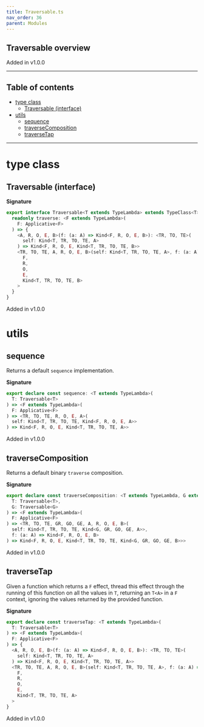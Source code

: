 ```yaml
---
title: Traversable.ts
nav_order: 36
parent: Modules
---
```


## Traversable overview

Added in v1.0.0

---

<h2 class="text-delta">Table of contents</h2>

- [type class](#type-class)
  - [Traversable (interface)](#traversable-interface)
- [utils](#utils)
  - [sequence](#sequence)
  - [traverseComposition](#traversecomposition)
  - [traverseTap](#traversetap)

---

# type class

## Traversable (interface)

**Signature**

```ts
export interface Traversable<T extends TypeLambda> extends TypeClass<T> {
  readonly traverse: <F extends TypeLambda>(
    F: Applicative<F>
  ) => {
    <A, R, O, E, B>(f: (a: A) => Kind<F, R, O, E, B>): <TR, TO, TE>(
      self: Kind<T, TR, TO, TE, A>
    ) => Kind<F, R, O, E, Kind<T, TR, TO, TE, B>>
    <TR, TO, TE, A, R, O, E, B>(self: Kind<T, TR, TO, TE, A>, f: (a: A) => Kind<F, R, O, E, B>): Kind<
      F,
      R,
      O,
      E,
      Kind<T, TR, TO, TE, B>
    >
  }
}
```

Added in v1.0.0

# utils

## sequence

Returns a default `sequence` implementation.

**Signature**

```ts
export declare const sequence: <T extends TypeLambda>(
  T: Traversable<T>
) => <F extends TypeLambda>(
  F: Applicative<F>
) => <TR, TO, TE, R, O, E, A>(
  self: Kind<T, TR, TO, TE, Kind<F, R, O, E, A>>
) => Kind<F, R, O, E, Kind<T, TR, TO, TE, A>>
```

Added in v1.0.0

## traverseComposition

Returns a default binary `traverse` composition.

**Signature**

```ts
export declare const traverseComposition: <T extends TypeLambda, G extends TypeLambda>(
  T: Traversable<T>,
  G: Traversable<G>
) => <F extends TypeLambda>(
  F: Applicative<F>
) => <TR, TO, TE, GR, GO, GE, A, R, O, E, B>(
  self: Kind<T, TR, TO, TE, Kind<G, GR, GO, GE, A>>,
  f: (a: A) => Kind<F, R, O, E, B>
) => Kind<F, R, O, E, Kind<T, TR, TO, TE, Kind<G, GR, GO, GE, B>>>
```

Added in v1.0.0

## traverseTap

Given a function which returns a `F` effect, thread this effect
through the running of this function on all the values in `T`,
returning an `T<A>` in a `F` context, ignoring the values
returned by the provided function.

**Signature**

```ts
export declare const traverseTap: <T extends TypeLambda>(
  T: Traversable<T>
) => <F extends TypeLambda>(
  F: Applicative<F>
) => {
  <A, R, O, E, B>(f: (a: A) => Kind<F, R, O, E, B>): <TR, TO, TE>(
    self: Kind<T, TR, TO, TE, A>
  ) => Kind<F, R, O, E, Kind<T, TR, TO, TE, A>>
  <TR, TO, TE, A, R, O, E, B>(self: Kind<T, TR, TO, TE, A>, f: (a: A) => Kind<F, R, O, E, B>): Kind<
    F,
    R,
    O,
    E,
    Kind<T, TR, TO, TE, A>
  >
}
```

Added in v1.0.0
